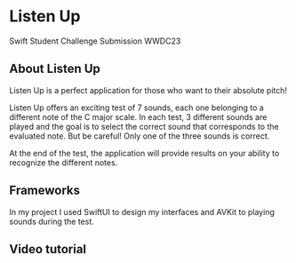# Listen Up 

Swift Student Challenge Submission WWDC23

## About Listen Up 
Listen Up is a perfect application for those who want to their absolute pitch!

Listen Up offers an exciting test of 7 sounds, each one belonging to a different note of the C major scale. In each test, 3 different sounds are played and the goal is to select the correct sound that corresponds to the evaluated note. But be careful! Only one of the three sounds is correct.

At the end of the test, the application will provide results on your ability to recognize the different notes.

## Frameworks 
In my project I used SwiftUI to design my interfaces and AVKit to playing sounds during the test. 

## Video tutorial   
